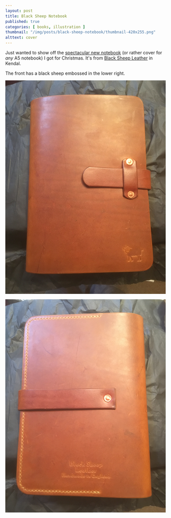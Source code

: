 ```yaml
---
layout: post
title: Black Sheep Notebook
published: true
categories: [ books, illustration ]
thumbnail: "/img/posts/black-sheep-notebook/thumbnail-420x255.png"
alttext: cover
---
```


Just wanted to show off the <a href="https://www.blacksheepleather.co.uk/product/black-sheep-notebook-cover/">spectacular new notebook</a> (or rather cover for *any* A5 notebook) I 
got for Christmas. It's from <a href="https://www.blacksheepleather.co.uk/">Black Sheep Leather</a> in Kendal.

The front has a black sheep embossed in the lower right.

![front](/img/posts/black-sheep-notebook/notebook-front.png)

![back](/img/posts/black-sheep-notebook/notebook-back.png)
